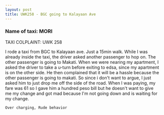 ```yaml
---
layout: post
title: UWK258 - BGC going to Kalayaan Ave
---
```


### Name of taxi: MORI

TAXI COLPLAINT: UWK 258

I rode a taxi from BGC to Kalayaan ave. Just a 15min walk.
While I was already inside the taxi, the driver asked another passenger to hop on. The other passenger is going to Makati.
When we were nearing my apartment, I asked the driver to take a u-turn before exiting to edsa, since my apartment is on the other side. He then complained that it will be a hassle because the other passenger is going to makati.
So since i don't want to argue,  I just asked him to just drop me off the side of the road.
When I was paying, my fare was 61 so I gave him a hundred peso bill but he doesn't want to give me my change and got mad because I'm not going down and is waiting for my change.

```Over charging, Rude behavior```
